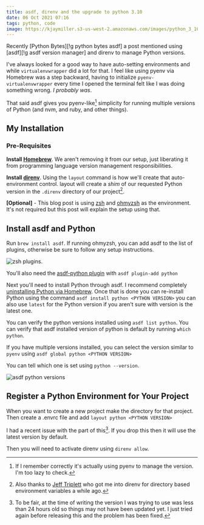 ```yaml
---
title: asdf, direnv and the upgrade to python 3.10
date: 06 Oct 2021 07:16
tags: python, code
image: https://kjaymiller.s3-us-west-2.amazonaws.com/images/python_3_10_asdf_errors_python_versions.png
---
```


Recently [Python Bytes][!g python bytes asdf] a post mentioned using [asdf][!g asdf version manager] and direnv to manage Python versions.

I've always looked for a good way to have auto-setting environments and while `virtualenvwrapper` did a lot for that. I feel like using pyenv via Homebrew was a step backward, having to initialize `pyenv-virtualenvwrapper` every time I opened the terminal felt like I was doing something wrong. _I probably was_.

That said asdf gives you pyenv-like[^1] simplicity for running multiple versions of Python (and nvm, and ruby, and other things).

## My Installation

### Pre-Requisites

**Install [Homebrew][2889-0001]**. We aren't removing it from our setup, just liberating it from programming language version management responsibilities.

**Install [direnv][2889-0002]**. Using the `layout` command is how we'll create that auto-environment control. layout will create a _shim_ of our requested Python version in the `.direnv` directory of our project[^2].

**[Optional]** - This blog post is using [zsh][2889-0003] and [ohmyzsh][2889-0004] as the environment. It's not required but this post will explain the setup using that.

## Install asdf and Python

Run `brew install asdf`. If running ohmyzsh, you can add asdf to the list of plugins, otherwise be sure to follow any setup instructions.

![zsh plugins](https://kjaymiller.s3-us-west-2.amazonaws.com/images/python_3_10_asdf_errors_omz_plugins.png).

You'll also need the [asdf-python plugin][2889-0005] with `asdf plugin-add python`

Next you'll need to install Python through asdf. I recommend completely [uninstalling Python via Homebrew](https://dev.to/therealdarkmage/clean-up-and-remove-a-python3-homebrew-install-21ai). Once that is done you can re-install Python using the command `asdf install python <PYTHON VERSION>` you can also use `latest` for the Python version if you aren't sure with version is the latest one.

You can verify the python versions installed using `asdf list python`. You can verify that asdf installed version of python is default by running `which python`.

If you have multiple versions installed, you can select the version similar to `pyenv` using `asdf global python <PYTHON VERSION>`

You can tell which one is set using `python --version`.

![asdf python versions](https://kjaymiller.s3-us-west-2.amazonaws.com/images/python_3_10_asdf_errors_python_versions.png)

## Register a Python Environment for Your Project

When you want to create a new project make the directory for that project. Then create a .envrc file and add `layout python <PYTHON VERSION>`

I had a recent issue with the <PYTHON VERSION> part of this[^3]. If you drop this then it will use the latest version by default.

Then you will need to activate direnv using `direnv allow`.

[^1]: If I remember correctly it's actually using pyenv to manage the version. I'm too lazy to check.
[^2]: Also thanks to [Jeff Triplett](https://jefftriplett.com) who got me into direnv for directory based environment variables a while ago.
[^3]: To be fair, at the time of writing the version I was trying to use was less than 24 hours old so things may not have been updated yet. I just tried again before releasing this and the problem has been fixed.

[2889-0001]: https://brew.sh/ "The Missing Package Manager for macOS (or Linux) — Homebrew"
[2889-0002]: https://direnv.net/ "direnv – unclutter your .profile - direnv"
[2889-0003]: https://www.zsh.org/ "Zsh"
[2889-0004]: https://ohmyz.sh/ "Oh My Zsh - a delightful & open source framework for Zsh"
[2889-0005]: https://github.com/danhper/asdf-python "GitHub - danhper/asdf-python"
